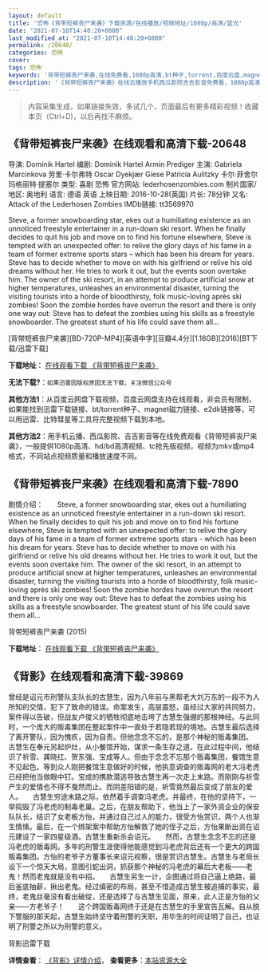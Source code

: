 ```yaml
---
layout: default
title: '恐怖《背带短裤丧尸来袭》下载资源/在线播放/视频地址/1080p/高清/蓝光'
date: "2021-07-10T14:40:20+0800"
last_modified_at: "2021-07-10T14:40:20+0800"
permalink: /20648/
categories: 恐怖
cover:
tags: 恐怖
keywords: '背带短裤丧尸来袭,在线免费看,1080p高清,bt种子,torrent,百度云盘,magnet,磁力链,迅雷下载资源'
description: '《背带短裤丧尸来袭》在线云播放手机西瓜影院吉吉影音免费看，1080p高清bd/hd未删减完整版和tc抢先枪版，mkv/mp4格式，附带bt/torrent种子、magnet/磁力链、百度云盘、网盘资源迅雷下载链接'
---
```


>内容采集生成，如果链接失效，多试几个，页面最后有更多精彩视频！收藏本页（Ctrl+D)，以后再找不麻烦。


## 《背带短裤丧尸来袭》在线观看和高清下载-20648

导演: Dominik Hartel 编剧: Dominik Hartel Armin Prediger 主演: Gabriela Marcinkova 劳里·卡尔弗特 Oscar Dyekjær Giese Patricia Aulitzky 卡尔·菲舍尔 玛格丽特·提塞尔 类型: 喜剧 恐怖 官方网站: lederhosenzombies.com 制片国家/地区: 奥地利 语言: 德语 英语 上映日期: 2016-10-28(英国) 片长: 78分钟 又名: Attack of the Lederhosen Zombies IMDb链接: tt3569970

Steve, a former snowboarding star, ekes out a humiliating existence as an unnoticed freestyle entertainer in a run-down ski resort. When he finally decides to quit his job and move on to find his fortune elsewhere, Steve is tempted with an unexpected offer: to relive the glory days of his fame in a team of former extreme sports stars – which has been his dream for years. Steve has to decide whether to move on with his girlfriend or relive his old dreams without her. He tries to work it out, but the events soon overtake him. The owner of the ski resort, in an attempt to produce artificial snow at higher temperatures, unleashes an environmental disaster, turning the visiting tourists into a horde of bloodthirsty, folk music-loving après ski zombies! Soon the zombie hordes have overrun the resort and there is only one way out: Steve has to defeat the zombies using his skills as a freestyle snowboarder. The greatest stunt of his life could save them all…


[背带短裤丧尸来袭][BD-720P-MP4][英语中字][豆瓣4.4分][1.16GB][2016][BT下载/迅雷下载]

**下载地址**： [在线观看下载 《背带短裤丧尸来袭》](https://www.btdx8.com/torrent/bddksslx_2016.html) 


**无法下载?**：`如果迅雷因版权原因无法下载，关注微信公众号 `

**其他方法1**：从百度云网盘下载视频，百度云网盘支持在线观看，非会员有限制，如果能找到迅雷下载链接、bt/torrent种子、magnet磁力链接、e2dk链接等，可以用迅雷、比特彗星等工具将完整视频下载到本地。

**其他方法2**：用手机云播、西瓜影院、吉吉影音等在线免费观看《背带短裤丧尸来袭》，一般提供1080p高清、hd/bd高清视频、tc抢先版视频，视频为mkv或mp4格式，不同站点视频质量和播放速度不同。


## 《背带短裤丧尸来袭》在线观看和高清下载-7890

剧情介绍：　　Steve, a former snowboarding star, ekes out a humiliating existence as an unnoticed freestyle entertainer in a run-down ski resort. When he finally decides to quit his job and move on to find his fortune elsewhere, Steve is tempted with an unexpected offer: to relive the glory days of his fame in a team of former extreme sports stars - which has been his dream for years. Steve has to decide whether to move on with his girlfriend or relive his old dreams without her. He tries to work it out, but the events soon overtake him. The owner of the ski resort, in an attempt to produce artificial snow at higher temperatures, unleashes an environmental disaster, turning the visiting tourists into a horde of bloodthirsty, folk music-loving après ski zombies! Soon the zombie hordes have overrun the resort and there is only one way out: Steve has to defeat the zombies using his skills as a freestyle snowboarder. The greatest stunt of his life could save them all...


背带短裤丧尸来袭 (2015)

**下载地址**： [在线观看下载 《背带短裤丧尸来袭》](https://www.btbtdy.me/btdy/dy8185.html) 


## 《背影》在线观看和高清下载-39869

曾经是诏元市刑警队支队长的古慧生，因为八年前与黑帮老大刘万东的一段不为人所知的交情，犯下了致命的错误。命案发生，高层震怒，虽经过大家的共同努力，案件得以告破，但战友卢俊义的牺牲彻底地击垮了古慧生强绷的那根神经。与此同时，一个庞大的贩毒集团在整起案件中一直处于若隐若现的境地。古慧生最后选择了离开警队，因为愧疚，因为自责。但他念念不忘的，是那个神秘的贩毒集团。　　古慧生在奉元另起炉灶，从小餐馆开始，谋求一条生存之道。在此过程中间，他结识了祈雪、龚晓红、贺东强、宝成等人。但由于念念不忘那个贩毒集团，餐馆生意不见起色。等到众人刚把餐馆生意做好的时候，他执意调查的贩毒网的老大冯老虎已经把他当做眼中钉。宝成的携款潜逃导致古慧生再一次走上末路。而刚刚与祈雪产生的爱情也不得不戛然而止。而阴差阳错的是，祈雪竟然最后变成了朋友的爱人。　　古慧生穷途末路之际，依然着手调查冯老虎。并最终，在他的坚持下，一举捣毁了冯老虎的制毒老巢。之后，在朋友帮助下，他当上了一家外资企业的保安队队长，结识了女老板方怡，并通过自己过人的能力，很受方怡赏识，两个人也渐生情愫。最后，在一个绑架案中帮助方怡解救了她的侄子之后，方怡果断出资在诏元建设了一家四星级酒。古慧生重新杀会诏元。　　然而，古慧生念念不忘的还是冯老虎的贩毒网。多年的刑警生涯使得他能感觉到冯老虎背后还有一个更大的跨国贩毒集团。方怡的老爷子方董事长来诏元视察，很是赏识古慧生。古慧生与老局长设下一个惊天大局，意图引蛇出洞，抓获那个神秘的冯老虎的幕后大老板——老鬼！然而老鬼就是没有中招。　　古慧生另生一计，企图通过将自己逼上绝路，最后釜底抽薪，揪出老鬼。经过缜密的布局，甚至不惜造成古慧生被追捕的事实，最终，老鬼丝毫没有看出破绽，还是选择了与古慧生见面，原来，此人正是方怡的父亲——方老爷子！　　这个跨国贩毒网终于还是在古慧生的手里宣告瓦解。自从脱下警服的那天起，古慧生始终坚守着刑警的天职，用毕生的时间证明了自己，也证明了刑警之所以为刑警的意义。</p>


背影迅雷下载

**详情查看**： [《背影》详情介绍](/movie/39869/)， **查看更多**：[本站资源大全](/movie/t/all/)

